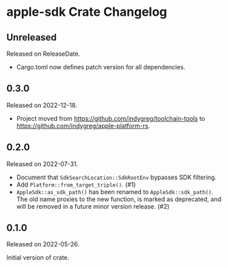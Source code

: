 # apple-sdk Crate Changelog

<!-- next-header -->

## Unreleased

Released on ReleaseDate.

* Cargo.toml now defines patch version for all dependencies.

## 0.3.0

Released on 2022-12-18.

* Project moved from https://github.com/indygreg/toolchain-tools to
  https://github.com/indygreg/apple-platform-rs.

## 0.2.0

Released on 2022-07-31.

* Document that `SdkSearchLocation::SdkRootEnv` bypasses SDK filtering.
* Add `Platform::from_target_triple()`. (#1)
* `AppleSdk::as_sdk_path()` has been renamed to `AppleSdk::sdk_path()`. The
  old name proxies to the new function, is marked as deprecated, and will be
  removed in a future minor version release. (#2)

## 0.1.0

Released on 2022-05-26.

Initial version of crate.
